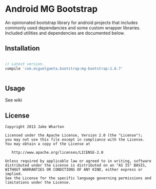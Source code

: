# Android MG Bootstrap
An opinionated bootstrap library for android projects that includes commonly used dependancies and some custom wrapper libraries.  Included utilities and dependencies are documented below.

## Installation

```groovy

// Latest version.
compile 'com.miguelgaeta.bootstrap:mg-bootstrap:1.6.7'
    
```

## Usage

See wiki

License
-------

    Copyright 2013 Jake Wharton

    Licensed under the Apache License, Version 2.0 (the "License");
    you may not use this file except in compliance with the License.
    You may obtain a copy of the License at

       http://www.apache.org/licenses/LICENSE-2.0

    Unless required by applicable law or agreed to in writing, software
    distributed under the License is distributed on an "AS IS" BASIS,
    WITHOUT WARRANTIES OR CONDITIONS OF ANY KIND, either express or implied.
    See the License for the specific language governing permissions and
    limitations under the License.
